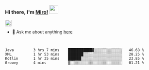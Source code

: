 ### Hi there, I'm [Miro!](https://castariva18.github.io/)  <img src="https://github.com/TheDudeThatCode/TheDudeThatCode/blob/master/Assets/Hi.gif" width="29px">

<a href="https://discord.gg/bhPzjwR">
  <img align="left" alt="Clown Discord" width="21px" src="https://cdn4.iconfinder.com/data/icons/logos-and-brands/512/91_Discord_logo_logos-512.png" />
</a>

<br />

- 💬 Ask me about anything [here](https://github.com/castariva18/castariva18/issues)

<br />

<!--START_SECTION:waka-->
```text
Java         3 hrs 7 mins    ███████████▓░░░░░░░░░░░░░   46.68 % 
XML          1 hr 53 mins    ███████░░░░░░░░░░░░░░░░░░   28.25 % 
Kotlin       1 hr 35 mins    ██████░░░░░░░░░░░░░░░░░░░   23.85 % 
Groovy       4 mins          ▒░░░░░░░░░░░░░░░░░░░░░░░░   01.21 % 
```
<!--END_SECTION:waka-->
